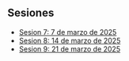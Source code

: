 ## Sesiones 
- [Sesion 7: 7 de marzo de 2025](./sesion07)
- [Sesion 8: 14 de marzo de 2025](./sesion08)
- [Sesion 9: 21 de marzo de 2025](./sesion09)
